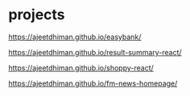 # projects
https://ajeetdhiman.github.io/easybank/

https://ajeetdhiman.github.io/result-summary-react/

https://ajeetdhiman.github.io/shoppy-react/

https://ajeetdhiman.github.io/fm-news-homepage/
